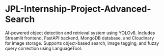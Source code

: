 # JPL-Internship-Project-Advanced-Search
AI-powered object detection and retrieval system using YOLOv8. Includes Streamlit frontend, FastAPI backend, MongoDB database, and Cloudinary for image storage. Supports object-based search, image tagging, and fuzzy query correction using LanguageTool.
